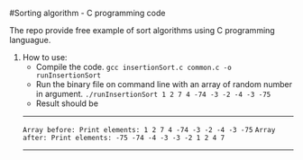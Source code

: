 #Sorting algorithm - C programming code

The repo provide free example of sort algorithms using C programming languague.

1. How to use:
    * Compile the code.
    `gcc insertionSort.c common.c -o runInsertionSort` 
    * Run the binary file on command line with an array of random number in argument.
    `./runInsertionSort 1 2 7 4 -74 -3 -2 -4 -3 -75`
    * Result should be
    ***
    `Array before: Print elements: 1 2 7 4 -74 -3 -2 -4 -3 -75` 
    `Array after: Print elements: -75 -74 -4 -3 -3 -2 1 2 4 7 `
    ***